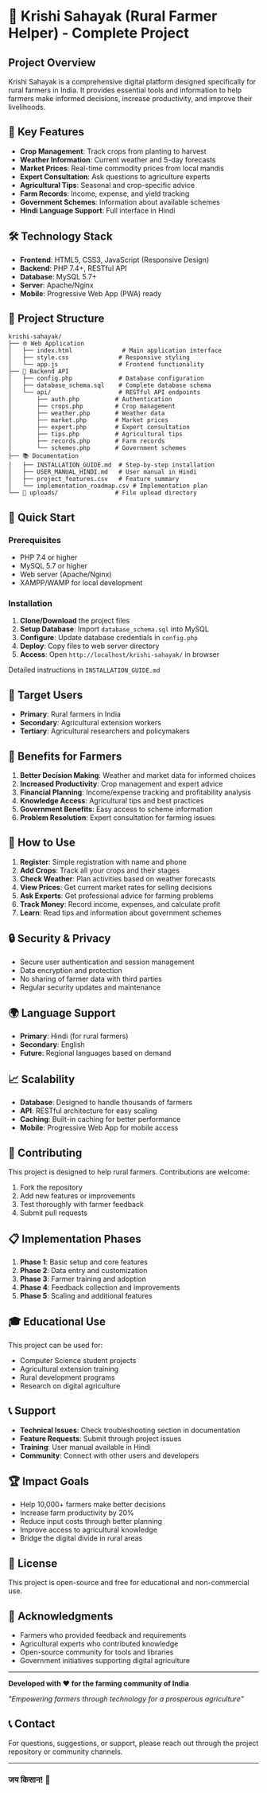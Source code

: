 # 🌾 Krishi Sahayak (Rural Farmer Helper) - Complete Project

## Project Overview
Krishi Sahayak is a comprehensive digital platform designed specifically for rural farmers in India. It provides essential tools and information to help farmers make informed decisions, increase productivity, and improve their livelihoods.

## 🚀 Key Features
- **Crop Management**: Track crops from planting to harvest
- **Weather Information**: Current weather and 5-day forecasts
- **Market Prices**: Real-time commodity prices from local mandis
- **Expert Consultation**: Ask questions to agriculture experts
- **Agricultural Tips**: Seasonal and crop-specific advice
- **Farm Records**: Income, expense, and yield tracking
- **Government Schemes**: Information about available schemes
- **Hindi Language Support**: Full interface in Hindi

## 🛠️ Technology Stack
- **Frontend**: HTML5, CSS3, JavaScript (Responsive Design)
- **Backend**: PHP 7.4+, RESTful API
- **Database**: MySQL 5.7+
- **Server**: Apache/Nginx
- **Mobile**: Progressive Web App (PWA) ready

## 📁 Project Structure
```
krishi-sahayak/
├── 🌐 Web Application
│   ├── index.html              # Main application interface
│   ├── style.css              # Responsive styling
│   └── app.js                 # Frontend functionality
├── 🔧 Backend API
│   ├── config.php             # Database configuration
│   ├── database_schema.sql    # Complete database schema
│   └── api/                   # RESTful API endpoints
│       ├── auth.php          # Authentication
│       ├── crops.php         # Crop management
│       ├── weather.php       # Weather data
│       ├── market.php        # Market prices
│       ├── expert.php        # Expert consultation
│       ├── tips.php          # Agricultural tips
│       ├── records.php       # Farm records
│       └── schemes.php       # Government schemes
├── 📚 Documentation
│   ├── INSTALLATION_GUIDE.md  # Step-by-step installation
│   ├── USER_MANUAL_HINDI.md   # User manual in Hindi
│   ├── project_features.csv   # Feature summary
│   └── implementation_roadmap.csv # Implementation plan
└── 📂 uploads/                # File upload directory
```

## 🚀 Quick Start

### Prerequisites
- PHP 7.4 or higher
- MySQL 5.7 or higher
- Web server (Apache/Nginx)
- XAMPP/WAMP for local development

### Installation
1. **Clone/Download** the project files
2. **Setup Database**: Import `database_schema.sql` into MySQL
3. **Configure**: Update database credentials in `config.php`
4. **Deploy**: Copy files to web server directory
5. **Access**: Open `http://localhost/krishi-sahayak/` in browser

Detailed instructions in `INSTALLATION_GUIDE.md`

## 🎯 Target Users
- **Primary**: Rural farmers in India
- **Secondary**: Agricultural extension workers
- **Tertiary**: Agricultural researchers and policymakers

## 🌟 Benefits for Farmers
1. **Better Decision Making**: Weather and market data for informed choices
2. **Increased Productivity**: Crop management and expert advice
3. **Financial Planning**: Income/expense tracking and profitability analysis
4. **Knowledge Access**: Agricultural tips and best practices
5. **Government Benefits**: Easy access to scheme information
6. **Problem Resolution**: Expert consultation for farming issues

## 📱 How to Use
1. **Register**: Simple registration with name and phone
2. **Add Crops**: Track all your crops and their stages
3. **Check Weather**: Plan activities based on weather forecasts
4. **View Prices**: Get current market rates for selling decisions
5. **Ask Experts**: Get professional advice for farming problems
6. **Track Money**: Record income, expenses, and calculate profit
7. **Learn**: Read tips and information about government schemes

## 🔒 Security & Privacy
- Secure user authentication and session management
- Data encryption and protection
- No sharing of farmer data with third parties
- Regular security updates and maintenance

## 🌍 Language Support
- **Primary**: Hindi (for rural farmers)
- **Secondary**: English
- **Future**: Regional languages based on demand

## 📈 Scalability
- **Database**: Designed to handle thousands of farmers
- **API**: RESTful architecture for easy scaling
- **Caching**: Built-in caching for better performance
- **Mobile**: Progressive Web App for mobile access

## 🤝 Contributing
This project is designed to help rural farmers. Contributions are welcome:
1. Fork the repository
2. Add new features or improvements
3. Test thoroughly with farmer feedback
4. Submit pull requests

## 📋 Implementation Phases
1. **Phase 1**: Basic setup and core features
2. **Phase 2**: Data entry and customization
3. **Phase 3**: Farmer training and adoption
4. **Phase 4**: Feedback collection and improvements
5. **Phase 5**: Scaling and additional features

## 🎓 Educational Use
This project can be used for:
- Computer Science student projects
- Agricultural extension training
- Rural development programs
- Research on digital agriculture

## 📞 Support
- **Technical Issues**: Check troubleshooting section in documentation
- **Feature Requests**: Submit through project issues
- **Training**: User manual available in Hindi
- **Community**: Connect with other users and developers

## 🏆 Impact Goals
- Help 10,000+ farmers make better decisions
- Increase farm productivity by 20%
- Reduce input costs through better planning
- Improve access to agricultural knowledge
- Bridge the digital divide in rural areas

## 📄 License
This project is open-source and free for educational and non-commercial use.

## 🙏 Acknowledgments
- Farmers who provided feedback and requirements
- Agricultural experts who contributed knowledge
- Open-source community for tools and libraries
- Government initiatives supporting digital agriculture

---

**Developed with ❤️ for the farming community of India**

*"Empowering farmers through technology for a prosperous agriculture"*

## 📞 Contact
For questions, suggestions, or support, please reach out through the project repository or community channels.

---

### जय किसान! 🌾
